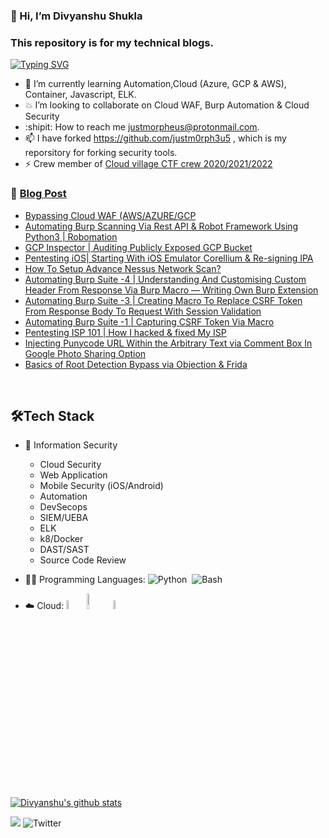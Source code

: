### 👋 Hi, I’m Divyanshu Shukla
### This repository is for my technical blogs.

[![Typing SVG](https://readme-typing-svg.herokuapp.com/?lines=CloudSecurity;Infosec;Python;Automation;DevSecops;SIEM)](https://git.io/typing-svg)



- 🌱 I’m currently learning Automation,Cloud (Azure, GCP & AWS), Container, Javascript, ELK.
- :collision: I’m looking to collaborate on Cloud WAF, Burp Automation & Cloud Security
- :shipit: How to reach me justmorpheus@protonmail.com.
- 📫 I have forked https://github.com/justm0rph3u5 , which is my reporsitory for forking security tools.
- :zap: Crew member of [Cloud village CTF crew 2020/2021/2022](https://cloud-village.org/)


 
### 📕 [Blog Post](https://justm0rph3u5.medium.com/)

<!-- BLOG-POST-LIST:START -->
- [Bypassing Cloud WAF (AWS/AZURE/GCP](https://infosecwriteups.com/module-1-introduction-pentesting-bypassing-cloud-waf-fun-profit-75f315951aa8)
- [Automating Burp Scanning Via Rest API & Robot Framework Using Python3 | Robomation](https://justm0rph3u5.medium.com/burp-automation-automating-burp-scanning-via-rest-api-robot-framework-using-python3-78aebdd35c53)
- [GCP Inspector | Auditing Publicly Exposed GCP Bucket](https://infosecwriteups.com/gcp-inspector-auditing-publicly-exposed-gcp-bucket-ac6cad55618c)
- [Pentesting iOS| Starting With iOS Emulator Corellium & Re-signing IPA](https://infosecwriteups.com/pentesting-ios-starting-with-ios-emulator-corellium-re-signing-ipa-9ce3cbd19721)
- [How To Setup Advance Nessus Network Scan?](https://infosecwriteups.com/how-to-setup-advance-nessus-network-scan-c7fcf89e417b)
- [Automating Burp Suite -4 | Understanding And Customising Custom Header From Response Via Burp Macro — Writing Own Burp Extension](https://infosecwriteups.com/automating-burp-suite-4-understanding-and-customising-custom-header-from-response-via-burp-macro-214332dda012)
- [Automating Burp Suite -3 | Creating Macro To Replace CSRF Token From Response Body To Request With Session Validation](https://infosecwriteups.com/automating-burp-suite-3-creating-macro-to-replace-csrf-token-from-response-body-to-request-param-de37eb54ab5f)
- [Automating Burp Suite -1 | Capturing CSRF Token Via Macro](https://infosecwriteups.com/automating-burpsuite-1-capturing-csrf-token-via-macro-ef2f85565f75)
- [Pentesting ISP 101 | How I hacked & fixed My ISP](https://infosecwriteups.com/pentesting-isp-101-how-i-hacked-fixed-my-isp-643e9201f7e9)
- [Injecting Punycode URL Within the Arbitrary Text via Comment Box In Google Photo Sharing Option](https://infosecwriteups.com/injecting-punycode-url-within-the-arbitrary-text-via-comment-box-in-google-photos-sharing-option-8b424065deb3)
- [Basics of Root Detection Bypass via Objection & Frida](https://github.com/justmorpheus/BasicsOfRootDetection/blob/main/RootDetectionBypassBasics.md)

<!-- BLOG-POST-LIST:END -->

<br/>

 
 ## 🛠️Tech Stack
 - 🎯 Information Security
     - Cloud Security
     - Web Application
     - Mobile Security (iOS/Android)
     - Automation
     - DevSecops
     - SIEM/UEBA
     - ELK
     - k8/Docker
     - DAST/SAST
     - Source Code Review
  

- 👨‍💻 Programming Languages:
    ![Python](https://img.shields.io/badge/-Python-05122A?style=flat&logo=python)&nbsp;
    ![Bash](https://img.shields.io/badge/-Shell_Script-05122A?style=flat&logo=gnu-bash)&nbsp;
    
- ☁️ Cloud:
    <img src="https://miro.medium.com/max/1000/1*iuHMDDfla-ZHWzZy4TtJZA.png" alt="Gcp"
    title="Gcp" width="6%" />
    <img src="https://www.neudesic.com/wp-content/uploads/Microsoft_Azure.png" alt="Azure"
    title="Azure" width="8%" />
    <img src="https://www.loudounchamber.org/wp-content/uploads/2018/02/aws_logo_smile-NEW.png" alt="AWS"
    title="AWS" width="6%" />
    
    
[![Divyanshu's github stats](https://github-readme-stats.vercel.app/api?username=justmorpheus&show_icons=true&title_color=fff&icon_color=79ff97&text_color=9f9f9f&bg_color=151515&count_private=true)](https://github.com/justmorpheus)

<!---
justmorpheus/justmorpheus is a ✨ special ✨ repository because its `README.md` (this file) appears on your GitHub profile.
You can click the Preview link to take a look at your changes.
--->

[<img src="https://img.shields.io/badge/LinkedIn-0077B5?style=for-the-badge&logo=linkedin&logoColor=white" />](https://www.linkedin.com/in/iamdivyanshu/)
![Twitter](https://img.shields.io/twitter/follow/justm0rph3u5?style=social)

